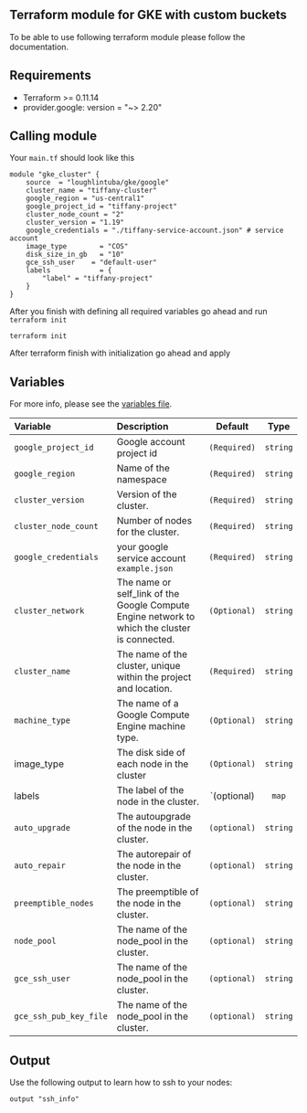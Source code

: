 ## Terraform module for GKE with custom buckets

To be able to use following terraform module please follow the documentation. 


## Requirements

* Terraform >= 0.11.14
* provider.google: version = "~> 2.20"



## Calling module
Your `main.tf` should look like this
```
module "gke_cluster" {
    source  = "loughlintuba/gke/google"
    cluster_name = "tiffany-cluster"
    google_region = "us-central1"
    google_project_id = "tiffany-project"
    cluster_node_count = "2"
    cluster_version = "1.19"
    google_credentials = "./tiffany-service-account.json" # service account 
    image_type        = "COS"
    disk_size_in_gb   = "10"
    gce_ssh_user    = "default-user"
    labels            = {
        "label" = "tiffany-project"
    }
}
```

After you finish with defining all required variables go ahead and run `terraform init`

```
terraform init
```

After terraform finish with initialization go ahead and apply 

## Variables

For more info, please see the [variables file](?tab=inputs).

| Variable               | Description                         | Default                                               | Type |
| :--------------------- | :---------------------------------- | :---------------------------------------------------: | :--------------------: |
| `google_project_id` | Google account project id | `(Required)` | `string` |
| `google_region` | Name of the namespace | `(Required)` | `string` |
| `cluster_version` | Version of the cluster. | `(Required)` | `string` |
| `cluster_node_count` | Number of nodes for the cluster. | `(Required)` | `string` |
| `google_credentials` | your google service account `example.json`| `(Required)` | `string` |
| `cluster_network` |The name or self_link of the Google Compute Engine network to which the cluster is connected. | `(Optional)` | `string` |
| `cluster_name` | The name of the cluster, unique within the project and location. | `(Required)` | `string` |
| `machine_type` | The name of a Google Compute Engine machine type. | `(Optional)` | `string` |
| image_type     | The disk side of each node in the cluster         |  `(Optional)`| `string`  |  
| labels         | The label of the node in the cluster.             |  `(optional) | `map`| 
| `auto_upgrade`  |  The autoupgrade of the node in the cluster.     |  `(optional)` |  `string`  |                                         |              |
| `auto_repair`   |  The autorepair of the node in the cluster.      |  `(optional)` |  `string`  |  
| `preemptible_nodes`   |  The preemptible  of the node in the cluster. |  `(optional)` |  `string`  | 
| `node_pool`   |  The name of the node_pool in the cluster.            |  `(optional)` |  `string`  |  
| `gce_ssh_user`   |  The name of the node_pool in the cluster.            |  `(optional)` |  `string`  |  
| `gce_ssh_pub_key_file`   |  The name of the node_pool in the cluster.            |  `(optional)` |  `string`  |  

## Output

Use the following output to learn how to ssh to your nodes:
```
output "ssh_info"
```




